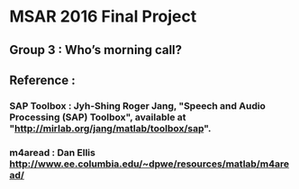 # MSAR 2016 Final Project #
## Group 3 : Who’s morning call? ##
## Reference : ##
### SAP Toolbox : Jyh-Shing Roger Jang, "Speech and Audio Processing (SAP) Toolbox", available at "http://mirlab.org/jang/matlab/toolbox/sap".
### m4aread : Dan Ellis http://www.ee.columbia.edu/~dpwe/resources/matlab/m4aread/